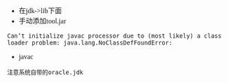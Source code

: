 <font face="Simsun" size=3>

- 在jdk->lib下面
- 手动添加tool.jar
~~~
Can’t initialize javac processor due to (most likely) a class loader problem: java.lang.NoClassDefFoundError:
~~~
- javac
~~~
注意系统自带的oracle.jdk
~~~

</font>